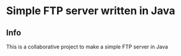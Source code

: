 # Simple FTP server written in Java

<h2>Info</h2>
This is a collaborative project to make a simple
FTP server in Java
